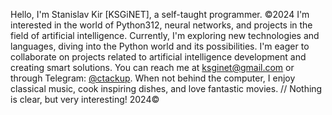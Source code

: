 Hello, I'm Stanislav Kir [KSGiNET], a self-taught programmer. ©2024
I'm interested in the world of Python312, neural networks, and projects in the field of artificial intelligence.
Currently, I'm exploring new technologies and languages, diving into the Python world and its possibilities.
I'm eager to collaborate on projects related to artificial intelligence development and creating smart solutions.
You can reach me at ksginet@gmail.com or through Telegram: [@ctackup](https://t.me/ctackup).
When not behind the computer, I enjoy classical music, cook inspiring dishes, and love fantastic movies.
// Nothing is clear, but very interesting!  2024©
